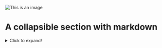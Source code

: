 <!---
got eyes strained
--->

![This is an image](https://myoctocat.com/assets/images/base-octocat.svg)

# A collapsible section with markdown
<details>
  <summary>Click to expand!</summary>
  
  ## Heading
  1. A numbered
  2. list
     * With some
     * Sub bullets
</details>
